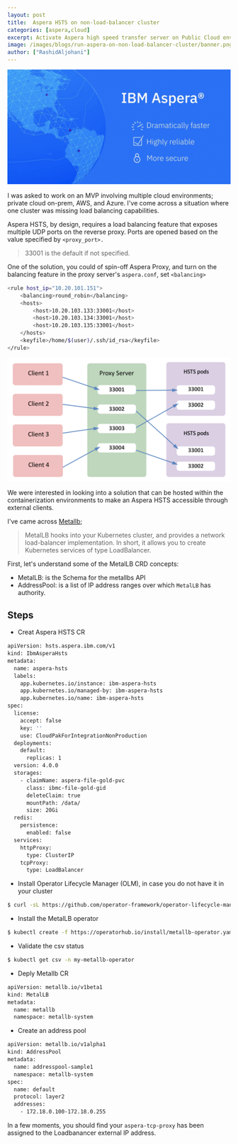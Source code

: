 ```yaml
---
layout: post
title:  Aspera HSTS on non-load-balancer cluster 
categories: [aspera,cloud]
excerpt: Activate Aspera high speed transfer server on Public Cloud environments
image: /images/blogs/run-aspera-on-non-load-balancer-cluster/banner.png
author: ["RashidAljohani"]
---
```



![](/images/blogs/run-aspera-on-non-load-balancer-cluster/banner.png)


I was asked to work on an MVP involving multiple cloud environments; private cloud on-prem, AWS, and Azure. I've come across a situation where one cluster was missing load balancing capabilities.


Aspera HSTS, by design, requires a load balancing feature that exposes multiple UDP ports on the reverse proxy. Ports are opened based on the value specified by `<proxy_port>.` 


> 33001 is the default if not specified.

One of the solution, you could of spin-off Aspera Proxy, and turn on the balancing feature in the proxy server's `aspera.conf`, set `<balancing>`

```bash
<rule host_ip="10.20.101.151">
    <balancing>round_robin</balancing>
    <hosts>
        <host>10.20.103.133:33001</host>
        <host>10.20.103.134:33001</host>
        <host>10.20.103.135:33001</host>
    </hosts>
    <keyfile>/home/$(user)/.ssh/id_rsa</keyfile>
</rule>
```

![](/images/blogs/run-aspera-on-non-load-balancer-cluster/aspera-nlb.png)


We were interested in looking into a solution that can be hosted within the containerization environments to make an Aspera HSTS accessible through external clients. 

I've came across [Metallb](https://metallb.universe.tf/); 

> MetalLB hooks into your Kubernetes cluster, and provides a network load-balancer implementation. In short, it allows you to create Kubernetes services of type LoadBalancer.

First, let's understand some of the MetalLB CRD concepts:

* MetalLB: is the Schema for the metallbs API
* AddressPool: is a list of IP address ranges over which `MetalLB` has authority.

## Steps

* Creat Aspera HSTS CR

```bash
apiVersion: hsts.aspera.ibm.com/v1
kind: IbmAsperaHsts
metadata:
  name: aspera-hsts
  labels:
    app.kubernetes.io/instance: ibm-aspera-hsts
    app.kubernetes.io/managed-by: ibm-aspera-hsts
    app.kubernetes.io/name: ibm-aspera-hsts
spec:
  license:
    accept: false
    key: ''
    use: CloudPakForIntegrationNonProduction
  deployments:
    default:
      replicas: 1
  version: 4.0.0
  storages:
    - claimName: aspera-file-gold-pvc
      class: ibmc-file-gold-gid
      deleteClaim: true
      mountPath: /data/
      size: 20Gi
  redis:
    persistence:
      enabled: false
  services:
    httpProxy:
      type: ClusterIP
    tcpProxy:
      type: LoadBalancer
```

* Install Operator Lifecycle Manager (OLM), in case you do not have it in your cluster

```bash
$ curl -sL https://github.com/operator-framework/operator-lifecycle-manager/releases/download/v0.20.0/install.sh | bash -s v0.20.0
```

* Install the MetalLB operator

```bash
$ kubectl create -f https://operatorhub.io/install/metallb-operator.yaml
```

* Validate the csv status

```bash
$ kubectl get csv -n my-metallb-operator
```

* Deply Metallb CR

```bash
apiVersion: metallb.io/v1beta1
kind: MetalLB
metadata:
  name: metallb
  namespace: metallb-system
```


* Create an address pool

```bash
apiVersion: metallb.io/v1alpha1
kind: AddressPool
metadata:
  name: addresspool-sample1
  namespace: metallb-system
spec:
  name: default
  protocol: layer2
  addresses:
    - 172.18.0.100-172.18.0.255
```


In a few moments, you should find your `aspera-tcp-proxy` has been assigned to the Loadbanancer external IP address.